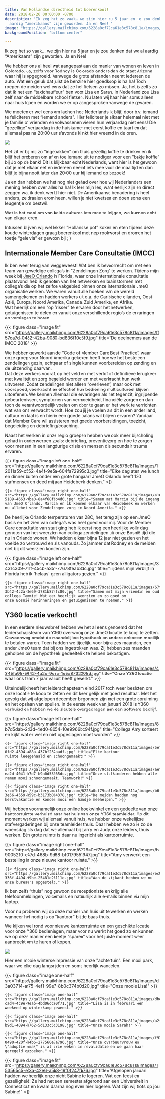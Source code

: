 ```yaml
---
title: Van Hollandse directheid tot boerenkool!
date: 2018-02-26 00:00:00 -0700
description: 'Ik zeg het zo vaak… we zijn hier nu 5 jaar en je zou denken dat we al
  aardig “Amerikaans” zijn geworden. Ja en Nee! '
image: "https://gallery.mailchimp.com/6228a0cf79ca61e3c578c811a/images/12011a59-c552-4a4f-9e5a-604fa72995c3.jpg"
backgroundPosition: "bottom center"

---
```

Ik zeg het zo vaak… we zijn hier nu 5 jaar en je zou denken dat we al aardig “Amerikaans” zijn geworden. Ja en Nee!   
  
We hebben ons al heel wat aangepast aan de manier van wonen en leven in Colorado. Ja, zelfs voor Rodney is Colorado anders dan de staat Arizona waar hij is opgegroeid. Vanwege de grote afstanden neemt iedereen de auto. Wat een geluk dat juist de benzine hier goedkoop is ha ha! Toch roepen de meiden wel eens dat ze het fietsen zo missen. Ja, het is zelfs zo dat ik net een “taxichauffeur” ben voor Lisa en Sarah. In Nederland zou Lisa zelf naar de middelbare school fietsen. Nu laten wij haar hier soms alleen naar huis lopen en worden we er op aangesproken vanwege de gevaren.   
  
We moeten er wel eens om lachen hoe Nederlands ik blijf, door b.v. iemand te feliciteren met “iemand anders". Hier feliciteer je elkaar helemaal niet met je familie of vrienden en volwassenen vieren hun verjaardag niet eens! Die “gezellige" verjaardag in de huiskamer met eerst koffie en taart en dat allemaal pas na 20:00 uur s’avonds klinkt hier vreemd in de oren.

<img class="image one-third right" src="/img/coffee-cup.jpg">

Het zit er bij mij zo “ingebakken” om thuis gezellig koffie te drinken en ik blijf het proberen om af en toe iemand uit te nodigen voor een "bakje koffie” bij Jo op de bank! Dit is blijkbaar echt Nederlands, want hier is het gewoon dat je met elkaar eet en iedereen neemt iets mee voor de maaltijd en dan blijf je bijna nooit later dan 20:00 uur bij iemand op bezoek!

Ja en dan hebben we het nog niet gehad over hoe wij Nederlanders een mening hebben over alles ha ha! Ik leer mijn les, want eerlijk zijn en direct zeggen wat ik denk werkt hier niet. De Amerikaanse benadering is heel anders, ze draaien erom heen, willen je niet kwetsen en doen soms een leugentje om bestwil.   
  
Wat is het mooi om van beide culturen iets mee te krijgen, we kunnen echt van elkaar leren.  
  
Intussen blijven wij wel lekker “Hollandse pot” koken en eten tijdens deze koude winterdagen graag boerenkool met nep rookworst en dromen het toetje “gele vla” er gewoon bij ; )

Internationale Member Care Consultatie (IMCC)
---------------------------------------------

Ik ben weer terug van weggeweest! Wat ben ik bevoorrecht om met een team van geweldige collega’s in "Zendelingen Zorg” te werken. Tijdens mijn week bij [JmeO Orlando](http://ywamorlando.com) in Florida, waar onze Internationale consultatie plaatsvond, heb ik genoten van het netwerken en brainstormen met collega’s die op het zelfde vakgebied binnen onze internationale JmeO organisatie werken. We waren vanuit alle hoeken van de wereld samengekomen en hadden werkers uit o.a. de Caribische eilanden, Oost Azië, Europa, Noord Amerika, Canada, Zuid Amerika, en Afrika.   
Wat heerlijk om een “op frisser” te ervaren door het netwerken, getuigenissen te delen en vanuit onze verschillende regio’s de ervaringen en verslagen te horen.

{{< figure class="image fit" src="https://gallery.mailchimp.com/6228a0cf79ca61e3c578c811a/images/ff57ca7d-0482-42ba-9080-bd836f10c3f9.jpg" title="De deelnemers aan de IMCC 2018" >}}

We hebben gewerkt aan de “Code of Member Care Best Practice”, waar onze groep voor Noord Amerika gekeken heeft hoe we het beste een zendelingen gezin, echtpaar of single kunnen voorbereiden op zending en de uitzending daarvan.  
Dat deze werkers vooraf, op het veld en met verlof of definitieve terugkeer met kwaliteit en zorg begeleid worden en met veerkracht hun werk uitvoeren. Zodat zendelingen niet alleen “overleven”, maar ook met voorspoed, veerkracht en effectief hun bediening multicultureel blijven uitoefenen. We kennen allemaal die ervaringen als het tegenzit, ingrijpende gebeurtenissen, symptomen van vermoeidheid, financiële zorgen en dan toch de verantwoordelijk voelen om door te gaan en het werk te verrichten wat van ons verwacht wordt. Hoe zou jij je voelen als dit in een ander land, cultuur en taal is en hierin een goede balans wil blijven ervaren? Vandaar dat Member Care wil assisteren met goede voorbereidingen, toezicht, begeleiding en debriefing/coaching.  
  
Naast het werken in onze regio groepen hebben we ook meer bijscholing gehad in onderwerpen zoals: debriefing, preventiezorg en hoe te zorgen voor mensen in een langdurige crisis en mensen die secundair trauma ervaren.

<div class="gallery">
    {{< figure class="image left one-half" src="https://gallery.mailchimp.com/6228a0cf79ca61e3c578c811a/images/12011a59-c552-4a4f-9e5a-604fa72995c3.jpg" title="Elke dag aten we lunch en dinner buiten onder een grote hangaar! JmeO Orlando heeft 130 stafmensen en deed mij aan Heidebeek denken." >}}

    {{< figure class="image right one-half" src="https://gallery.mailchimp.com/6228a0cf79ca61e3c578c811a/images/4168c777-5189-4663-9ba0-8a4f68f6b4d0.jpg" title="Samen met Marcia bij de ingang van JmeO Orlando. Marcia en ik kennen elkaar van Heidebeek en werken nu allebei voor Zendelingen zorg in Noord Amerika." >}}
</div>

De heerlijke Orlando temperaturen van 28C, het terug zijn op een JmeO basis en het zien van collega’s was heel goed voor mij. Voor de Member Care consultatie van start ging heb ik eerst nog een heerlijke volle dag genoten van het weerzien van collega zendelingen uit onze Bosnië tijd die nu in Orlando wonen. We hadden elkaar bijna 12 jaar niet gezien en het voelde zo vertrouwd en als vanouds. Zo jammer dat Rodney en de meiden niet bij dit weerzien konden zijn.

<div class="gallery">
    {{< figure class="image left one-half" src="https://gallery.mailchimp.com/6228a0cf79ca61e3c578c811a/images/3431c309-711f-45cb-a35f-77678feab3dc.jpg" title="Tijdens mijn verblijf in Florida heb ik 'helaas' geen alligators gezien." >}}

    {{< figure class="image right one-half" src="https://gallery.mailchimp.com/6228a0cf79ca61e3c578c811a/images/67fb1a3e-3b42-4c2a-8e69-3781b874fc80.jpg" title="Samen met mijn vriendin en oud collega Tammie! Wat een heerlijk weerzien en zo goed om onze Bosnië herinneringen en getuigenissen te noemen." >}}
</div>

Y360 locatie verkocht!
----------------------

In een eerdere nieuwsbrief hebben we het al eens genoemd dat het leiderschapsteam van Y360 overwoog onze JmeO locatie te koop te zetten. Gewoonweg omdat de maandelijkse hypotheek en andere onkosten moeilijk te betalen waren. Toen hadden we tijdelijk, voor bijna zes maanden, een ander JmeO team dat bij ons ingetrokken was. Zij hebben zes maanden geholpen om de hypotheek gedeeltelijk te helpen bekostigen.

{{< figure class="image fit" src="https://gallery.mailchimp.com/6228a0cf79ca61e3c578c811a/images/4345fa95-5642-4a2c-9c5c-1e5a8732305d.jpg" title="Onze Y360 locatie waar ons team 7 jaar vanuit heeft gewerkt." >}}

Uiteindelijk heeft het leiderschapsteam eind 2017 toch weer besloten om onze locatie te koop te zetten en dit keer gelijk met goed resultaat. Met het gevolg dat wij afgelopen december begonnen zijn met een grote opruiming en het opslaan van spullen. In de eerste week van januari 2018 is Y360 verhuisd en hebben we de sleutels overgedragen aan een software bedrijf.

<div class="gallery">
    {{< figure class="image left one-half" src="https://gallery.mailchimp.com/6228a0cf79ca61e3c578c811a/images/8b7d5dab-2d3d-4ed0-8054-10e9966bc94f.jpg" title="Collega Amy sorteert en kijkt wat er wel en niet opgeslagen moet worden." >}}

    {{< figure class="image right one-half" src="https://gallery.mailchimp.com/6228a0cf79ca61e3c578c811a/images/5ef82999-0fd2-4394-a88a-437bf232aadf.jpg" title="Elke kantoor ruimte leeggehaald en schoongemaakt!" >}}

    {{< figure class="image right one-half" src="https://gallery.mailchimp.com/6228a0cf79ca61e3c578c811a/images/aef12136-ea2d-4041-b7d7-b9a0d53365dc.jpg" title="Onze stafkinderen hebben alle ramen mooi schoongemaakt. Teamwork!" >}}

    {{< figure class="image right one-half" src="https://gallery.mailchimp.com/6228a0cf79ca61e3c578c811a/images/b6f41741-3e56-4559-b59c-b3173b004378.jpg" title="De meiden hadden nog kerstvakantie en konden mooi een handje meehelpen." >}}
</div>

Wij hebben voornamelijk onze online boekwinkel en een gedeelte van onze kantoorruimte verhuisd naar het huis van onze Y360 teamleider. Op dit moment werken wij allemaal vanuit huis, we hebben onze wekelijkse stafvergaderingen bij onze teamleider thuis. Daar hebben we zo ie zo de woensdag als dag dat we allemaal bij Larry en Judy, onze leiders, thuis werken. Eén grote ruimte is daar nu ingericht als kantoorruimte.

<div class="gallery">
    {{< figure class="image right one-half" src="https://gallery.mailchimp.com/6228a0cf79ca61e3c578c811a/images/b9005210-e47d-468b-9d68-bf0179551947.jpg" title="Amy verwerkt een bestelling in onze nieuwe kantoor ruimte." >}}

    {{< figure class="image right one-half" src="https://gallery.mailchimp.com/6228a0cf79ca61e3c578c811a/images/ec91241d-336f-4494-99be-25481e28111e.jpg" title="Aan de zijkant hebben we nu onze bureau's opgesteld." >}}
</div>

Ik ben zelfs “thuis” nog gewoon de receptioniste en krijg alle telefoonmeldingen, voicemails en natuurlijk alle e-mails binnen via mijn laptop.   
  
Voor nu proberen wij op deze manier van huis uit te werken en werken wanneer het nodig is op “kantoor” bij de baas thuis.

We kijken wel rond voor nieuwe kantoorruimte en een geschikte locatie voor onze Y360 bedieningen, maar voor nu werkt het goed zo en kunnen we op deze manier een beetje “sparen” voor het juiste moment weer aanbreekt om te huren of kopen.

[![](https://gallery.mailchimp.com/6228a0cf79ca61e3c578c811a/images/6521d1ff-a425-43c8-a2f8-320120cce4d7.png)](https://www.facebook.com/KRDONewsChannel13/videos/1841943322523007/)

Hier een mooie winterse impressie van onze "achtertuin". Een mooi park, waar we elke dag langsrijden en soms heerlijk wandelen.

<div class="gallery">
    {{< figure class="image one-half" src="https://gallery.mailchimp.com/6228a0cf79ca61e3c578c811a/images/d3a03714-af75-4ef1-99e7-8b0c374b0d20.jpg" title="Onze mooie Lisa!" >}}
    
    {{< figure class="image one-half" src="https://gallery.mailchimp.com/6228a0cf79ca61e3c578c811a/images/dbe31bcd-cad4-4c9e-9eab-4bd06dce0f71.jpg" title="Lisa is in februari een weekend op winterkamp geweest." >}}

    {{< figure class="image one-half" src="https://gallery.mailchimp.com/6228a0cf79ca61e3c578c811a/images/a2fe62d7-b9d1-4094-b762-5d133c5d3198.jpg" title="Onze mooie Sarah!" >}}

    {{< figure class="image one-half" src="https://gallery.mailchimp.com/6228a0cf79ca61e3c578c811a/images/f93bddc9-0490-420f-b4b6-277560e7a796.jpg" title="Onze overbuurvrouw en \"adoptie oma\" is al drie weken in revalidatie en we gaan haar geregeld opzoeken." >}}
</div>

{{< figure class="image fit" src="https://gallery.mailchimp.com/6228a0cf79ca61e3c578c811a/images/153565c5-ef3a-42e6-a5b8-19f0f247fb76.jpg" title="Afgelopen januari hadden we heerlijk onze nicht Sabine te logeren. Wat een feest en gezelligheid! Ze had net een semester afgerond aan een Universiteit in Connecticut en kwam daarna nog even hier logeren. Wat zijn wij trots op jou Sabine!" >}}
